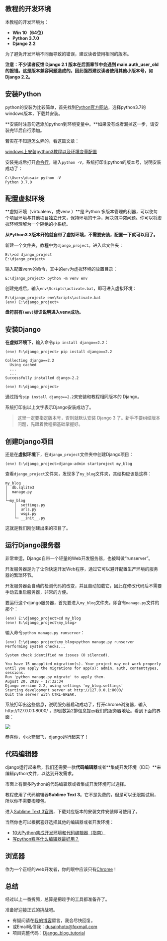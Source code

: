 ## 教程的开发环境

本教程的开发环境为：

- **Win 10（64位）**
- **Python 3.7.0**
- **Django 2.2**

为了避免开发环境不同而导致的错误，建议读者使用相同的版本。

**注意：不少读者反馈 Django 2.1 版本在后面章节中会遇到 main.auth_user_old 的报错。这是版本兼容问题造成的。因此强烈建议读者使用其他小版本号，如 Django 2.2。**

## 安装Python

python的安装为比较简单，首先找到[Python官方网站](https://www.python.org/)，选择python3.7的windows版本，下载并安装。

**安装时注意勾选添加python到环境变量中。**如果没有或者漏掉这一步，请安装完毕后自行添加。

若实在不知道怎么弄的，看这篇文章：

[windows上安装python3教程以及环境变量配置](https://blog.csdn.net/random_w/article/details/78897365)

安装完成后打开[命令行](https://jingyan.baidu.com/article/046a7b3e83a505f9c27fa9a2.html)，输入`python -V`，系统打印出python的版本号，说明安装成功了：

```
C:\Users\dusai> python -V
Python 3.7.0
```

## 配置虚拟环境

**虚拟环境（virtualenv，或venv ）**是 Python 多版本管理的利器，可以使每个项目环境与其他项目独立开来，保持环境的干净，解决包冲突问题。你可以将虚拟环境理解为一个隔绝的小系统。

**从Python3.3版本开始就自带了虚拟环境，不需要安装，配置一下就可以用了。**

新建一个文件夹，教程中为`django_project`。进入此文件夹：

```
E:\>cd django_project
E:\django_project>
```

输入配置venv的命令，其中的`env`为虚拟环境的放置目录：

```
E:\django_project> python -m venv env  
```

创建完成后，输入`env\Scripts\activate.bat`，即可进入虚拟环境：

```
E:\django_project> env\Scripts\activate.bat
(env) E:\django_project>
```

**盘符前有`(env)`标识说明进入venv成功。**

## 安装Django

**在虚拟环境下**，输入命令`pip install django==2.2`：

```
(env) E:\django_project> pip install django==2.2

Collecting django==2.2
  Using cached 
  ...
  ...
Successfully installed django-2.2

(env) E:\django_project>
```

通过指令`pip install django==2.2`来安装和教程相同版本的 Django。

系统打印出以上文字表示Django安装成功了。

> 这里一定要指定版本号，否则就默认安装 Django 3 了。新手不要纠结版本问题，先跟着教程把基础掌握好。

## 创建Django项目

还是在**虚拟环境**下，在`django_project`文件夹中创建Django项目：

```
(env) E:\django_project>django-admin startproject my_blog
```

查看`django_project`文件夹，发现多了`my_blog`文件夹，其结构应该是这样：

```
my_blog
│  db.sqlite3
│  manage.py
│
└─my_blog
    │  settings.py
    │  urls.py
    │  wsgi.py
    └─ __init__.py
```

这就是我们刚创建出来的项目了。

## 运行Django服务器

非常幸运，Django自带一个轻量的Web开发服务器，也被叫做“runserver”。

开发服务器是为了让你快速开发Web程序，通过它可以避开配置生产环境的服务器的繁琐环节。

开发服务器会自动的检测代码的改变，并且自动加载它，因此在修改代码后不需要手动去重启服务器，非常的方便。

要运行这个django服务器，首先要进入`my_blog`文件夹，即含有`manage.py`文件的那个：

```
(env) E:\django_project>cd my_blog
(env) E:\django_project\my_blog>
```

输入命令`python manage.py runserver`：

```
(env) E:\django_project\my_blog>python manage.py runserver
Performing system checks...

System check identified no issues (0 silenced).

You have 15 unapplied migration(s). Your project may not work properly until you apply the migrations for app(s): admin, auth, contenttypes, sessions.
Run 'python manage.py migrate' to apply them.
August 20, 2018 - 17:32:34
Django version 2.2, using settings 'my_blog.settings'
Starting development server at http://127.0.0.1:8000/
Quit the server with CTRL-BREAK.
```

系统打印出这些信息，说明服务器启动成功了，打开chrome浏览器，输入http://127.0.0.1:8000/ ，即倒数第2排信息提示我们的服务器地址。看到下面的界面：

![](https://www.dusaiphoto.com/media/image/image_source/avatar_thumbnail/hello_django_udoIHbf.jpg)

恭喜你，小火箭起飞，django运行起来了！

## 代码编辑器

django运行起来后，我们还需要一款**代码编辑器**或者**集成开发环境（IDE）**来编辑python文件，以达到开发需求。

市面上有很多Python的代码编辑器或者集成开发环境可以选择。

教程使用了代码编辑器**Sublime Text 3**。它不是免费的，但是可以无限期试用，所以你不需要掏腰包。

进入[Sublime Text 3官网](https://www.sublimetext.com/3)，下载对应版本的安装文件安装即可使用了。

当然你也可以根据喜好选择其他的编辑器或者开发环境：

- [10大Python集成开发环境和代码编辑器（指南）](https://blog.csdn.net/cH3RUF0tErmB3yH/article/details/80156176)
- [写python程序什么编辑器最好用？](https://www.zhihu.com/question/20476960)

## 浏览器

作为一个正经的web开发者，你的眼中应该只有[Chrome](https://www.google.com/chrome/)！

## 总结

经过以上一番折腾，总算是把趁手的工具都准备齐了。

准备好迎接正式的挑战吧。

- 有疑问请在[我的博客](http://www.dusaiphoto.com)留言，我会尽快回复。
- 或Email私信我：dusaiphoto@foxmail.com
- 项目完整代码：[Django_blog_tutorial](https://github.com/stacklens/django_blog_tutorial)
